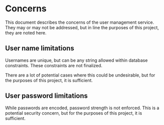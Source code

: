 # Concerns
This document describes the concerns of the user management service. They may or may not be addressed, but in line 
the purposes of this project, they are noted here.

## User name limitations
Usernames are unique, but can be any string allowed within database constraints. These constraints are not finalized.

There are a lot of potential cases where this could be undesirable, but for the purposes of this project, it is sufficient.

## User password limitations
While passwords are encoded, password strength is not enforced. This is a potential security concern, but for the purposes
of this project, it is sufficient.